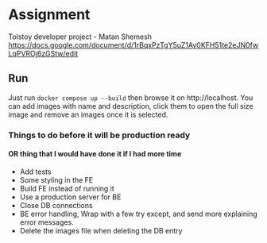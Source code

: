 # Assignment

Tolstoy developer project - Matan Shemesh
https://docs.google.com/document/d/1rBqxPzTgY5uZ1Ay0KFH51te2eJN0fwLqPVROj6zGStw/edit


## Run
Just run `docker compose up --build`
then browse it on http://localhost. You can add images with name and description, click them to open the full size image and remove an images once it is selected.


### Things to do before it will be production ready
#### OR thing that I would have done it if I had more time
- Add tests
- Some styling in the FE
- Build FE instead of running it
- Use a production server for BE
- Close DB connections
- BE error handling, Wrap with a few try except, and send more explaining error messages.
- Delete the images file when deleting the DB entry